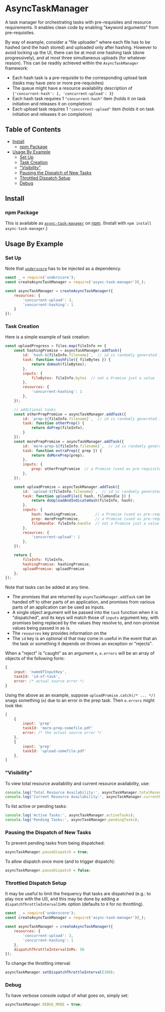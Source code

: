 # AsyncTaskManager

A task manager for orchestrating tasks with pre-requisites and resource requirements.
It enables clean code by enabling "keyword arguments" from pre-requisites.

By way of example, consider a "file uploader" where each file has to be hashed (and the hash stored) and uploaded only after hashing.
However to avoid locking up the UI, there can be at most one hashing task (done progressively), and at most three simultaneous uploads (for whatever reason).
This can be readily achieved within the `AsyncTaskManager` framework:

 - Each hash task is a pre-requisite to the corresponding upload task (tasks may have zero or more pre-requisites)
 - The queue might have a resource availability description of `{'concurrent-hash': 1, 'concurrent-upload': 3}`
 - Each hash task requires 1 `"concurrent-hash"` item (holds it on task initiation and releases it on completion)
 - Each upload task requires 1 `"concurrent-upload"` item (holds it on task initiation and releases it on completion)

## Table of Contents

<!-- MarkdownTOC -->

- [Install](#install)
    - [npm Package](#npm-package)
- [Usage By Example](#usage-by-example)
    - [Set Up](#set-up)
    - [Task Creation](#task-creation)
    - ["Visibility"](#visibility)
    - [Pausing the Dispatch of New Tasks](#pausing-the-dispatch-of-new-tasks)
    - [Throttled Dispatch Setup](#throttled-dispatch-setup)
    - [Debug](#debug)

<!-- /MarkdownTOC -->


## Install

### npm Package

This is available as [`async-task-manager`](https://www.npmjs.com/package/async-task-manager) on [npm](https://www.npmjs.com/). (Install with `npm install async-task-manager`.)

## Usage By Example

### Set Up

Note that [`underscore`](http://underscorejs.org/) has to be injected as a dependency.

```javascript
const _ = require('underscore');
const createAsyncTaskManager = require('async-task-manager')(_);

const asyncTaskManager = createAsyncTaskManager({
    resources: {
        'concurrent-upload': 3,
        'concurrent-hashing': 1
    }
});
```

### Task Creation

Here is a simple example of task creation:

```javascript
const uploadProgress = files.map(fileInfo => {
    const hashingPromise = asyncTaskManager.addTask({
        id: `hash-${fileInfo.filename}`,  // id is randomly generated if omitted
        task: function hashFile({ fileBytes }) {
            return doHash(fileBytes);
        },
        inputs: {
            fileBytes: fileInfo.bytes  // not a Promise just a value
        },
        resources: {
            'concurrent-hashing': 1
        },
    });

    // additional tasks
    const otherPrepPromise = asyncTaskManager.addTask({
        id: `prep-${fileInfo.filename}`,  // id is randomly generated if omitted
        task: function otherPrep() {
            return doPrep(fileInfo);
        }
    });
    const morePrepPromise = asyncTaskManager.addTask({
        id: `more-prep-${fileInfo.filename}`,  // id is randomly generated if omitted
        task: function extraPrep({ prep }) {
            return doMorePrep(prep);
        },
        inputs: {
            prep: otherPrepPromise  // a Promise (used as pre-requisite)
        },
    });

    const uploadPromise = asyncTaskManager.addTask({
        id: `upload-${fileInfo.filename}`,  // id is randomly generated if omitted
        task: function uploadFile({ hash, fileHandle }) {
            return doUploadAndIndicateHash(fileInfo, hash);
        },
        inputs: {
            hash: hashingPromise,        // a Promise (used as pre-requisite)
            prep: morePrepPromise,       // a Promise (used as pre-requisite)
            fileHandle: fileInfo.handle  // not a Promise just a value (used as parameter)
        },
        resources: {
            'concurrent-upload': 1
        },
    });

    return {
        fileInfo: fileInfo,
        hashingPromise: hashingPromise,
        uploadPromise: uploadPromise
    };
});
```

Note that tasks can be added at any time.

 - The promises that are returned by `asyncTaskManager.addTask` can be handed off to other parts of an application, and promises from various parts of an application can be used as inputs.
 - A single object argument will be passed into the `task` function when it is "dispatched", and its keys will match those of `inputs` argument key, with promises being replaced by the values they resolve to, and non-promise values being passed in as is.
- The `resources` key provides information on the 
- The `id` key is an optional id that may come in useful in the event that an the task or something it depends on throws an exception or "rejects".

When a "reject" is "caught" as an argument `e`, `e.errors` will be an array of objects of the following form:

```javascript
{
    input: 'nameOfInputKey',
    taskId: 'id-of-task',
    error: /* actual source error */
}
```

Using the above as an example, suppose `uploadPromise.catch(/* ... */)` snags something (`e`) due to an error in the prep task. Then `e.errors` might look like:

```javascript
[
    {
        input: 'prep'
        taskId: 'more-prep-somefile.pdf'
        error: /* the actual source error */
    },
    {
        input: 'prep'
        taskId: 'upload-somefile.pdf'
    },
]
```

### "Visibility"

To view total resource availability and current resource availability, use:

```javascript
console.log('Total Resource Availability:', asyncTaskManager.totalResources);
console.log('Current Resource Availability:', asyncTaskManager.currentResources);
```

To list active or pending tasks:

```javascript
console.log('Active Tasks:', asyncTaskManager.activeTasks);
console.log('Pending Tasks:', asyncTaskManager.pendingTasks);
```

### Pausing the Dispatch of New Tasks

To prevent pending tasks from being dispatched:

```javascript
asyncTaskManager.pauseDispatch = true;
```

To allow dispatch once more (and to trigger dispatch):

```javascript
asyncTaskManager.pauseDispatch = false;
```

### Throttled Dispatch Setup

It may be useful to limit the frequency that tasks are dispatched (e.g.: to play nice with the UI), and this may be done by adding a `dispatchThrottleIntervalInMs` option (defaults to `0` for no throttling).

```javascript
const _ = require('underscore');
const createAsyncTaskManager = require('async-task-manager')(_);

const asyncTaskManager = createAsyncTaskManager({
    resources: {
        'concurrent-upload': 3,
        'concurrent-hashing': 1
    },
    dispatchThrottleIntervalInMs: 50
});
```

To change the throttling interval:

```javascript
asyncTaskManager.setDispatchThrottleInterval(100);
```

### Debug

To have verbose console output of what goes on, simply set:

```javascript
asyncTaskManager.DEBUG_MODE = true;
```
